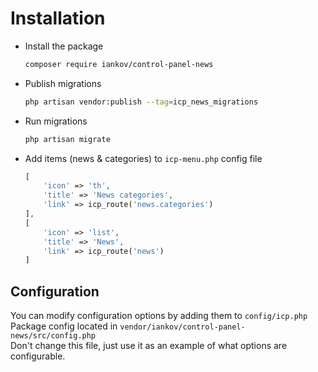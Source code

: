 # Installation

* Install the package
    ```bash
    composer require iankov/control-panel-news
    ```

* Publish migrations
    ```bash
    php artisan vendor:publish --tag=icp_news_migrations
    ```

* Run migrations

    ```bash
    php artisan migrate
    ```

* Add items (news & categories) to `icp-menu.php` config file
    ```php
    [
        'icon' => 'th',
        'title' => 'News categories',
        'link' => icp_route('news.categories')
    ],
    [
        'icon' => 'list',
        'title' => 'News',
        'link' => icp_route('news')
    ]
    ```

## Configuration
You can modify configuration options by adding them to `config/icp.php`<br>
Package config located in `vendor/iankov/control-panel-news/src/config.php`<br>
Don't change this file, just use it as an example of what options are configurable.